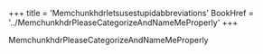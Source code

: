 +++
title = 'Memchunkhdrletsusestupidabbreviations'
BookHref = '../MemchunkhdrPleaseCategorizeAndNameMeProperly'
+++

MemchunkhdrPleaseCategorizeAndNameMeProperly
